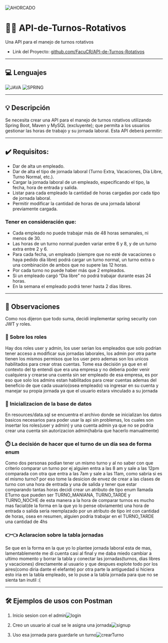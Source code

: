 ![AHORCADO](https://learn.g2.com/hubfs/G2CM_FI044_Learn_Article_Images-Employee_Turnover_V1b.png)

# 👩‍💻 API-de-Turnos-Rotativos
 Una API para el manejo de turnos rotativos
 - Link del Proyecto: [github.com/FacuCR/API-de-Turnos-Rotativos](https://github.com/FacuCR/API-de-Turnos-Rotativos)

-----
## 💻 Lenguajes
![JAVA](https://img.shields.io/badge/Java-ED8B00?style=for-the-badge&logo=java&logoColor=white)
![SPRING](https://img.shields.io/badge/Spring-6DB33F?style=for-the-badge&logo=spring&logoColor=white)

-----
## 💡 Descripción
Se necesita crear una API para el manejo de turnos rotativos utilizando Spring Boot, Maven y MySQL
(excluyente); que permita a los usuarios gestionar las horas de trabajo y su jornada laboral.
Esta API deberá permitir:

-----
## ✔️ Requisitos:
- Dar de alta un empleado.
- Dar de alta el tipo de jornada laboral (Turno Extra, Vacaciones, Día Libre, Turno Normal,
etc.).
- Cargar la jornada laboral de un empleado, especificando el tipo, la fecha, hora de entrada y
salida.
- Listar para cada empleado la cantidad de horas cargadas por cada tipo de jornada laboral.
- Permitir modificar la cantidad de horas de una jornada laboral previamente cargada.
### Tener en consideración que:
- Cada empleado no puede trabajar más de 48 horas semanales, ni menos de 30.
- Las horas de un turno normal pueden variar entre 6 y 8, y de un turno extra entre 2 y 6.
- Para cada fecha, un empleado (siempre que no esté de vacaciones o haya pedido día libre)
podrá cargar un turno normal, un turno extra o una combinación de ambos que no supere
las 12 horas.
- Por cada turno no puede haber más que 2 empleados.
- Si un empleado cargó “Dia libre” no podrá trabajar durante esas 24 horas.
- En la semana el empleado podrá tener hasta 2 días libres.

-----

## 🧐 Observaciones
Como nos dijeron que todo suma, decidi implementar spring security con JWT y roles.
### 🤜 Sobre los roles
Hay dos roles user y admin, los user
serian los empleados que solo podrian tener acceso a modificar sus jornadas laborales, los admin por otra parte
tienen los mismos permisos que los user pero ademas son los unicos habilitados para crear otras cuentas. Tome esa 
decisión ya que en el contexto del tp entendi que era una empresa y no deberia poder venir cualquiera y crearse una
cuenta sin ser empleado de esa empresa, es por eso que solo los admins estan habilitados para crear
cuentas ademas del beneficio de que cada usuario(osea empleado) va ingresar en su cuenta y manejar su propia jornada ya que el usuario estara vinculado a su jornada
### 🔌 Inicializacion de la base de datos
En resources/data.sql se encuentra el archivo donde se inicializan los datos basicos
necesarios para poder usar la api sin problemas, los cuales son insertar los roles(user y admin) y una cuenta admin
ya que no se podria crear una cuenta sin autorizacion admin(habria que hacerlo manualmente)
### ⏱️ La decisión de hacer que el turno de un día sea de forma enum
Como dos personas podian tener un mismo turno y al no saber con que criterio comparar un turno por ej alguien entra
a las 8 am y sale a las 12pm comparada con otra que entra a las 7am y sale a las 11am, como sabria si es el mismo turno?
por eso tome la desicion de envez de crear a las clases de turno con una hora de entrada y una de salida y tener que 
estar comparando tantas horas decidi crear un atributo de tipo enum llamada ETurno que pueden ser TURNO_MANIANA, 
TURNO_TARDE y TURNO_NOCHE de esta manera
a la hora de comparar turnos es mucho mas facial(de la forma en la que yo lo pense obviamente) una hora de entrada o 
salida seria reemplazado por un atributo de tipo int con cantidad de horas, osea en resumen, alguien podria trabajar
en el TURNO_TARDE una cantidad de 4hs
### 👉👈 Aclaracion sobre la tabla jornadas
Se que en la forma en la que yo lo plantee jornada laboral esta de mas, lamentablemente me di cuenta casi al final y 
me daba miedo cambiar a ultimo momento y borrar la tabla y conectar las jornadas(turnos, dias libres y vacaciones) 
directamente al usuario y que despues explote todo por los aires(como diria dante el elefante)
por otra parte la antiguedad si hiciera esto iria en la tabla empleado, se lo puse a la tabla jornada para que no se 
sienta tan inutil :(

----

## 🛠️ Ejemplos de usos con Postman

1. Inicio sesion con el admin![login](https://user-images.githubusercontent.com/48571169/174406936-08ba18d0-4258-4f7e-aee8-b0b0d6a7edf3.jpg)

2. Creo un usuario al cual se le asigna una jornada![signup](https://user-images.githubusercontent.com/48571169/174406941-7cfef23b-33cf-4e8f-a773-1247e7c78e00.jpg)

3. Uso esa jornada para guardarle un turno![crearTurno](https://user-images.githubusercontent.com/48571169/174406950-d81a48ef-fc92-4fed-9fe6-1c1eba3c5dc9.jpg)
